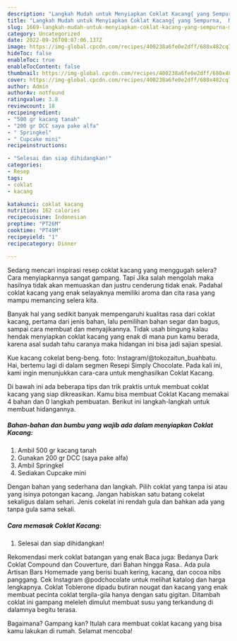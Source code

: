 ```yaml
---
description: "Langkah Mudah untuk Menyiapkan Coklat Kacang{ yang Sempurna,  Menu Buat lebaran"
title: "Langkah Mudah untuk Menyiapkan Coklat Kacang{ yang Sempurna,  Menu Buat lebaran"
slug: 1669-langkah-mudah-untuk-menyiapkan-coklat-kacang-yang-sempurna-menu-buat-lebaran
category: Uncategorized
date: 2022-09-26T00:07:06.137Z
image: https://img-global.cpcdn.com/recipes/400238a6fe0e2dff/680x482cq70/coklat-kacang-foto-resep-utama.jpg
hideToc: false
enableToc: true
enableTocContent: false
thumbnail: https://img-global.cpcdn.com/recipes/400238a6fe0e2dff/680x482cq70/coklat-kacang-foto-resep-utama.jpg
cover: https://img-global.cpcdn.com/recipes/400238a6fe0e2dff/680x482cq70/coklat-kacang-foto-resep-utama.jpg
author: Admin
authorAv: notfound
ratingvalue: 3.8
reviewcount: 18
recipeingredient:
- "500 gr kacang tanah"
- "200 gr DCC saya pake alfa"
- " Springkel"
- " Cupcake mini"
recipeinstructions:

- "Selesai dan siap dihidangkan!"
categories:
- Resep
tags:
- coklat
- kacang

katakunci: coklat kacang 
nutrition: 162 calories
recipecuisine: Indonesian
preptime: "PT26M"
cooktime: "PT49M"
recipeyield: "1"
recipecategory: Dinner

---
```



Sedang mencari inspirasi resep coklat kacang yang menggugah selera? Cara menyiapkannya sangat gampang. Tapi Jika salah mengolah maka hasilnya tidak akan memuaskan dan justru cenderung tidak enak. Padahal coklat kacang yang enak selayaknya memiliki aroma dan cita rasa yang mampu memancing selera kita.


Banyak hal yang sedikit banyak mempengaruhi kualitas rasa dari coklat kacang, pertama dari jenis bahan, lalu pemilihan bahan segar dan bagus, sampai cara membuat dan menyajikannya. Tidak usah bingung kalau hendak menyiapkan coklat kacang yang enak di mana pun kamu berada, karena asal sudah tahu caranya maka hidangan ini bisa jadi sajian spesial.

Kue kacang cokelat beng-beng. foto: Instagram/@tokozaitun_buahbatu. Hai, bertemu lagi di dalam segmen Resepi Simply Chocolate. Pada kali ini, kami ingin menunjukkan cara-cara untuk menghasilkan Coklat Kacang.


Di bawah ini ada beberapa tips dan trik praktis untuk membuat coklat kacang yang siap dikreasikan. Kamu bisa membuat Coklat Kacang memakai 4 bahan dan 0 langkah pembuatan. Berikut ini langkah-langkah untuk membuat hidangannya.

<!--inarticleads1-->

##### Bahan-bahan dan bumbu yang wajib ada dalam menyiapkan Coklat Kacang:

1. Ambil 500 gr kacang tanah
1. Gunakan 200 gr DCC (saya pake alfa)
1. Ambil  Springkel
1. Sediakan  Cupcake mini


Dengan bahan yang sederhana dan langkah. Pilih coklat yang tanpa isi atau yang isinya potongan kacang. Jangan habiskan satu batang cokelat sekaligus dalam sehari. Jenis cokelat ini rendah gula dan bahkan ada yang tanpa gula sama sekali. 

<!--inarticleads2-->

##### Cara memasak Coklat Kacang:


1. Selesai dan siap dihidangkan!

Rekomendasi merk coklat batangan yang enak Baca juga: Bedanya Dark Coklat Compound dan Couverture, dari Bahan hingga Rasa.. Ada pula Artisan Bars Homemade yang berisi buah kering, kacang, dan cocoa nibs panggang. Cek Instagram @podchocolate untuk melihat katalog dan harga lengkapnya. Coklat Toblerone dipadu butiran nougat dan kacang yang enak membuat pecinta coklat tergila-gila hanya dengan satu gigitan. Ditambah coklat ini gampang meleleh dimulut membuat susu yang terkandung di dalamnya begitu terasa. 

Bagaimana? Gampang kan? Itulah cara membuat coklat kacang yang bisa kamu lakukan di rumah. Selamat mencoba!
